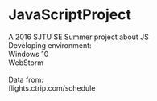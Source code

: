 # JavaScriptProject

A 2016 SJTU SE Summer project about JS <br>
Developing environment:<br>
Windows 10<br>
WebStorm<br>
<br>
Data from: <br>
flights.ctrip.com/schedule
